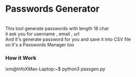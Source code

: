 # Passwords Generator

<br>This tool generate passwords with length 16 char <br>
it ask you for username , email , url <br>
And it's generate password for you and save it into CSV file <br>
so it's a Passwords Manager too


### How it Work ###
ixm@InfoXMax-Laptop:~$ python3 passgen.py
